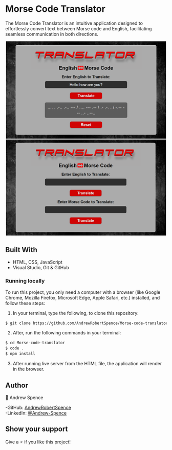 # Morse Code Translator

The Morse Code Translator is an intuitive application designed to effortlessly convert text between Morse code and English, facilitating seamless communication in both directions.

<p align="center">  
    <img alt="Screenshot" src="public/screenshot-laptop.png" width="500"/>
    <br>
    <img alt="Screenshot" src="public/screenshot-laptop1.png" width="500"/>
</p>

## Built With

- HTML, CSS, JavaScript
- Visual Studio, Git & GitHub

### Running locally
To run this project, you only need a computer with a browser (like Google Chrome, Mozilla Firefox, Microsoft Edge, Apple Safari, etc.) installed, and follow these steps:

1. In your terminal, type the following, to clone this repository:

```sh
$ git clone https://github.com/AndrewRobertSpence/Morse-code-translator.git
```

2. After, run the following commands in your terminal:

```sh
$ cd Morse-code-translator
$ code .
$ npm install
```

3. After running live server from the HTML file, the application will render in the browser.

## Author

👤 Andrew Spence

-GitHub: [AndrewRobertSpence](https://github.com/AndrewRobertSpence)<br>
-LinkedIn: [@Andrew-Spence](https://www.linkedin.com/in/andrew-spence-6b3b032a2/)

## Show your support

Give a ⭐️ if you like this project!